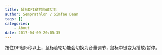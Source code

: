 ```yaml
---
title: 鼠标DPI键的隐藏功能
author: Semprathlon / Simfae Dean
tags: []
categories:
	- About
date: 2017-04-09 20:05:35
---
```

按住DPI键5秒以上，鼠标滚轮功能会切换为音量调节，鼠标中键变为播放/暂停。